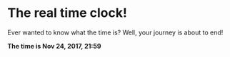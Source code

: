 # The real time clock!

Ever wanted to know what the time is? Well, your journey is about to end!

**The time is Nov 24, 2017, 21:59**